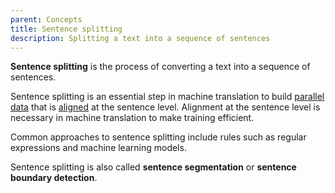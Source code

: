 ```yaml
---
parent: Concepts
title: Sentence splitting
description: Splitting a text into a sequence of sentences
---
```


**Sentence splitting** is the process of converting a text into a sequence of sentences.

Sentence splitting is an essential step in machine translation to build [parallel data](../features/customisation/parallel-data.md) that is [aligned](../features/customisation/alignment.md) at the sentence level.
Alignment at the sentence level is necessary in machine translation to make training efficient.

Common approaches to sentence splitting include rules such as regular expressions and machine learning models.

Sentence splitting is also called **sentence segmentation** or **sentence boundary detection**.
